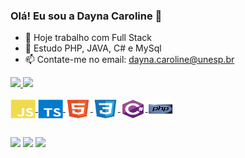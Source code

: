 ### Olá! Eu sou a Dayna Caroline 👋

- 🔭 Hoje trabalho com Full Stack
- 🌱 Estudo PHP, JAVA, C# e MySql
- 📫 Contate-me no email: dayna.caroline@unesp.br

<div>
  <a href="https://github.com/Dayna-Caroline">
  <img height="180em" src="https://github-readme-stats.vercel.app/api?username=Dayna-Caroline&show_icons=true&theme=dracula&include_all_commits=true&count_private=true"/>
  <img height="180em" src="https://github-readme-stats.vercel.app/api/top-langs/?username=Dayna-Caroline&layout=compact&langs_count=7&theme=dracula"/>
</div>
  
<div style="display: inline_block"><br>
  <img align="center" alt="Dayna-Js" height="30" width="40" src="https://raw.githubusercontent.com/devicons/devicon/master/icons/javascript/javascript-plain.svg">
  <img align="center" alt="Dayna-Ts" height="30" width="40" src="https://raw.githubusercontent.com/devicons/devicon/master/icons/typescript/typescript-plain.svg">
  <img align="center" alt="Dayna-HTML" height="30" width="40" src="https://raw.githubusercontent.com/devicons/devicon/master/icons/html5/html5-original.svg">
  <img align="center" alt="Dayna-CSS" height="30" width="40" src="https://raw.githubusercontent.com/devicons/devicon/master/icons/css3/css3-original.svg">
  <img align="center" alt="Dayna-Csharp" height="30" width="40" src="https://raw.githubusercontent.com/devicons/devicon/master/icons/csharp/csharp-original.svg">
  <img align="center" alt="Dayna-PHP" height="30" width="40" src="https://raw.githubusercontent.com/devicons/devicon/master/icons/php/php-original.svg">
</div>
  
 ##
  
<div> 
  <a href="https://www.linkedin.com/in/daynacaroline/" target="_blank"><img src="https://img.shields.io/badge/-LinkedIn-%230077B5?style=for-the-badge&logo=linkedin&logoColor=white" target="_blank"></a>
  <a href = "mailto:dayna.caroline@unesp.br"><img src="https://img.shields.io/badge/-Gmail-%23333?style=for-the-badge&logo=gmail&logoColor=white" target="_blank"></a> 
  <a href="https://instagram.com/dayna_caroline" target="_blank"><img src="https://img.shields.io/badge/-Instagram-%23E4405F?style=for-the-badge&logo=instagram&logoColor=white" target="_blank"></a>
 
</div>
